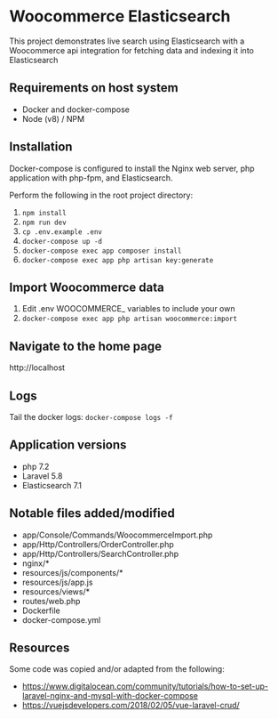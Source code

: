 # Woocommerce Elasticsearch
This project demonstrates live search using Elasticsearch with a Woocommerce api integration for fetching data and indexing it into Elasticsearch

## Requirements on host system
- Docker and docker-compose
- Node (v8) / NPM

## Installation
Docker-compose is configured to install the Nginx web server, php application with php-fpm, and Elasticsearch.

Perform the following in the root project directory:

1. `npm install`
2. `npm run dev`
3. `cp .env.example .env`
3. `docker-compose up -d`
4. `docker-compose exec app composer install`
5. `docker-compose exec app php artisan key:generate`

## Import Woocommerce data
1. Edit .env WOOCOMMERCE_ variables to include your own
2. `docker-compose exec app php artisan woocommerce:import`

## Navigate to the home page
http://localhost

## Logs
Tail the docker logs: `docker-compose logs -f`

## Application versions
- php 7.2
- Laravel 5.8
- Elasticsearch 7.1

## Notable files added/modified
- app/Console/Commands/WoocommerceImport.php
- app/Http/Controllers/OrderController.php
- app/Http/Controllers/SearchController.php
- nginx/*
- resources/js/components/*
- resources/js/app.js
- resources/views/*
- routes/web.php
- Dockerfile
- docker-compose.yml

## Resources

Some code was copied and/or adapted from the following:

- https://www.digitalocean.com/community/tutorials/how-to-set-up-laravel-nginx-and-mysql-with-docker-compose
- https://vuejsdevelopers.com/2018/02/05/vue-laravel-crud/
